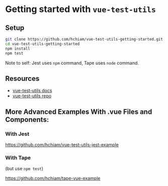 # Getting started with `vue-test-utils`

## Setup

``` bash
git clone https://github.com/hchiam/vue-test-utils-getting-started.git
cd vue-test-utils-getting-started
npm install
npm test
```
Note to self: Jest uses `npm` command, Tape uses `node` command.

## Resources

- [vue-test-utils docs](https://vue-test-utils.vuejs.org)
- [vue-test-utils repo](https://github.com/vuejs/vue-test-utils)

## More Advanced Examples With .vue Files and Components:

### With Jest

https://github.com/hchiam/vue-test-utils-jest-example

### With Tape

(but use `npm test`)

https://github.com/hchiam/tape-vue-example
